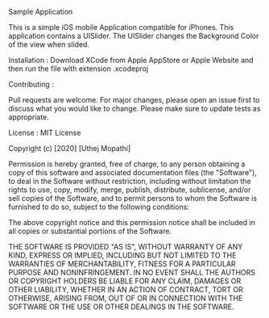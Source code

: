 Sample Application

This is a simple iOS mobile Application compatible for iPhones. This application contains a UISlider.
The UISlider changes the Background Color of the view when slided.

Installation : Download XCode from Apple AppStore or Apple Website and then run the file with extension .xcodeproj

Contributing :

Pull requests are welcome. For major changes, please open an issue first to discuss what you would like to change. Please make sure to update tests as appropriate.

License : MIT License

Copyright (c) [2020] [Uthej Mopathi]

Permission is hereby granted, free of charge, to any person obtaining a copy of this software and associated documentation files (the "Software"), to deal in the Software without restriction, including without limitation the rights to use, copy, modify, merge, publish, distribute, sublicense, and/or sell copies of the Software, and to permit persons to whom the Software is furnished to do so, subject to the following conditions:

The above copyright notice and this permission notice shall be included in all copies or substantial portions of the Software.

THE SOFTWARE IS PROVIDED "AS IS", WITHOUT WARRANTY OF ANY KIND, EXPRESS OR IMPLIED, INCLUDING BUT NOT LIMITED TO THE WARRANTIES OF MERCHANTABILITY, FITNESS FOR A PARTICULAR PURPOSE AND NONINFRINGEMENT. IN NO EVENT SHALL THE AUTHORS OR COPYRIGHT HOLDERS BE LIABLE FOR ANY CLAIM, DAMAGES OR OTHER LIABILITY, WHETHER IN AN ACTION OF CONTRACT, TORT OR OTHERWISE, ARISING FROM, OUT OF OR IN CONNECTION WITH THE SOFTWARE OR THE USE OR OTHER DEALINGS IN THE SOFTWARE.
